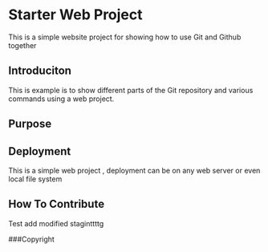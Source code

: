 # Starter Web Project

This is a simple website project for showing 
how to use Git and Github together
## Introduciton
This is example is to show different parts of the Git repository and various commands using a web project.
## Purpose

## Deployment 
This is a simple web project , deployment can be on any web server or even local file system
## How To Contribute
Test add modified staginttttg

###Copyright
